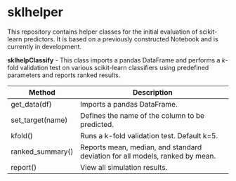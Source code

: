 # sklhelper

This repository contains helper classes for the initial evaluation of scikit-learn predictors.  It is based on a previously constructed Notebook and is currently in development.

**sklhelpClassify** - This class imports a pandas DataFrame and performs a *k*-fold validation test on various scikit-learn classifiers using predefined parameters and reports ranked results.

Method | Description
--- | ---
get_data(df) | Imports a pandas DataFrame.
set_target(name) | Defines the name of the column to be predicted.
kfold() | Runs a k-fold validation test.  Default k=5.
ranked_summary() | Reports mean, median, and standard deviation for all models, ranked by mean.
report() | View all simulation results.
